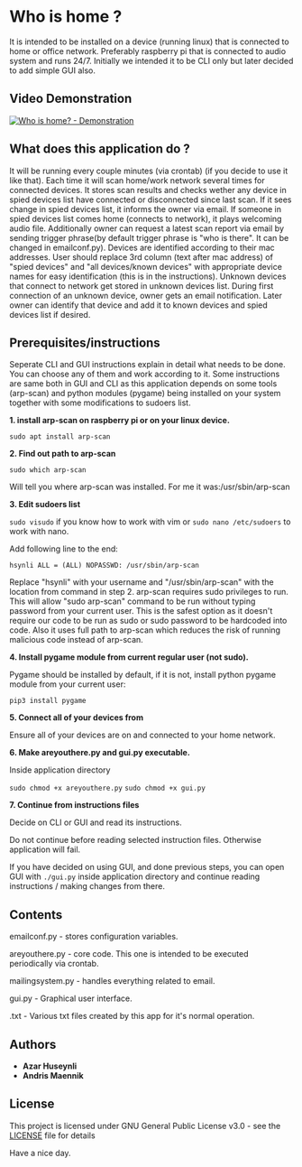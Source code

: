# Who is home ?

It is intended to be installed on a device (running linux) that is connected to home or office network. Preferably raspberry pi that is connected to audio system and runs 24/7. Initially we intended it to be CLI only but later decided to add simple GUI also.
## Video Demonstration

[![Who is home? - Demonstration](http://img.youtube.com/vi/-RQhl-zif8w/0.jpg)](http://www.youtube.com/watch?v=-RQhl-zif8w)

## What does this application do ?

It will be running every couple minutes (via crontab) (if you decide to use it like that). Each time it will scan home/work network several times for connected devices. It stores scan results and checks wether any device in spied devices list have connected or disconnected since last scan. If it sees change in spied devices list, it informs the owner via email. If someone in spied devices list comes home (connects to network), it plays welcoming audio file. Additionally owner can request a latest scan report via email by sending trigger phrase(by default trigger phrase is "who is there". It can be changed in emailconf.py). Devices are identified according to their mac addresses. User should replace 3rd column (text after mac address) of "spied devices" and "all devices/known devices" with appropriate device names for easy identification (this is in the instructions). Unknown devices that connect to network get stored in unknown devices list. During first connection of an unknown device, owner gets an email notification. Later owner can identify that device and add it to known devices and spied devices list if desired.

## Prerequisites/instructions

Seperate CLI and GUI instructions explain in detail what needs to be done. You can choose any of them and work according to it. Some instructions are same both in GUI and CLI as this application depends on some tools (arp-scan) and python modules (pygame) being installed on your system together with some modifications to sudoers list.

**1. install arp-scan on raspberry pi or on your linux device.**

```sudo apt install arp-scan```

**2. Find out path to arp-scan**

```sudo which arp-scan```

Will tell you where arp-scan was installed. For me it was:/usr/sbin/arp-scan

**3. Edit sudoers list**

```sudo visudo``` if you know how to work with vim or ```sudo nano /etc/sudoers``` to work with nano.

Add following line to the end:

```hsynli ALL = (ALL) NOPASSWD: /usr/sbin/arp-scan```

Replace "hsynli" with your username and "/usr/sbin/arp-scan" with the location from command in step 2.
arp-scan requires sudo privileges to run. This will allow "sudo arp-scan" command to be run without typing password from your current user. This is the safest option as it doesn't require our code to be run as sudo or sudo password to be hardcoded into code. Also it uses full path to arp-scan which reduces the risk of running malicious code instead of arp-scan.

**4. Install pygame module from current regular user (not sudo).**

Pygame should be installed by default, if it is not, install python pygame module from your current user:

```pip3 install pygame```

**5. Connect all of your devices from**

Ensure all of your devices are on and connected to your home network.

**6. Make areyouthere.py and gui.py executable.**

Inside application directory

```sudo chmod +x areyouthere.py```
```sudo chmod +x gui.py```

**7. Continue from instructions files**

Decide on CLI or GUI and read its instructions.

Do not continue before reading selected instruction files. Otherwise application will fail.

If you have decided on using GUI, and done previous steps, you can open GUI with ```./gui.py``` inside application directory and continue reading instructions / making changes from there. 

## Contents

emailconf.py - stores configuration variables.

areyouthere.py - core code. This one is intended to be executed periodically via crontab. 

mailingsystem.py - handles everything related to email.

gui.py - Graphical user interface.

.txt - Various txt files created by this app for it's normal operation.

## Authors

* **Azar Huseynli**
* **Andris Maennik**

## License

This project is licensed under GNU General Public License v3.0 - see the [LICENSE](LICENSE) file for details

Have a nice day.

